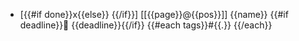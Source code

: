 * [{{#if done}}x{{else}} {{/if}}] [[{{page}}@{{pos}}]] {{name}} {{#if deadline}}📅 {{deadline}}{{/if}} {{#each tags}}#{{.}} {{/each}}